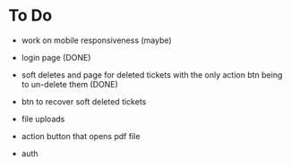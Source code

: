 # To Do

- work on mobile responsiveness (maybe)

- login page (DONE)
- soft deletes and page for deleted tickets with the only action btn being to un-delete them (DONE)

- btn to recover soft deleted tickets

- file uploads
- action button that opens pdf file
- auth
